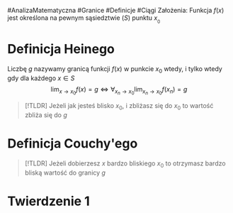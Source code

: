 #AnalizaMatematyczna #Granice #Definicje #Ciągi
Założenia: Funkcja $f(x)$ jest określona na pewnym sąsiedztwie ($S$) punktu $x_{_{0}}$
# Definicja Heinego
Liczbę $g$ nazywamy granicą funkcji $f(x)$ w punkcie $x_{0}$ wtedy, i tylko wtedy gdy dla każdego $x \in S$
$$
\lim_{ x \to x_{0} } f(x) = g \iff \forall _{x_{n} \to x_{0}} \lim_{ x_{n} \to x_{0} } f(x_{n}) = g  
$$

> [!TLDR]
> Jeżeli jak jesteś blisko $x_{0}$, i zbliżasz się do $x_{0}$ to wartość zbliża się do $g$
# Definicja Couchy'ego
> [!TLDR]
> Jeżeli dobierzesz $x$ bardzo bliskiego $x_{0}$ to otrzymasz bardzo bliską wartość do granicy $g$
# Twierdzenie 1